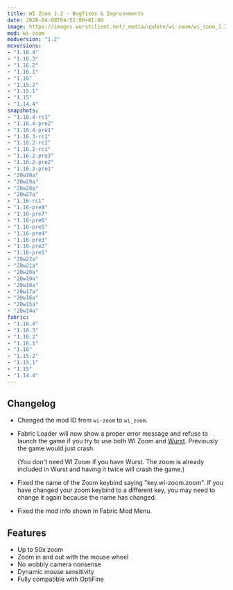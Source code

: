 ```yaml
---
title: WI Zoom 1.2 - Bugfixes & Improvements
date: 2020-04-08T04:52:00+01:00
image: https://images.wurstclient.net/_media/update/wi-zoom/wi_zoom_1.2_540p.webp
mod: wi-zoom
modversion: "1.2"
mcversions:
- "1.16.4"
- "1.16.3"
- "1.16.2"
- "1.16.1"
- "1.16"
- "1.15.2"
- "1.15.1"
- "1.15"
- "1.14.4"
snapshots:
- "1.16.4-rc1"
- "1.16.4-pre2"
- "1.16.4-pre1"
- "1.16.3-rc1"
- "1.16.2-rc2"
- "1.16.2-rc1"
- "1.16.2-pre3"
- "1.16.2-pre2"
- "1.16.2-pre1"
- "20w30a"
- "20w29a"
- "20w28a"
- "20w27a"
- "1.16-rc1"
- "1.16-pre8"
- "1.16-pre7"
- "1.16-pre6"
- "1.16-pre5"
- "1.16-pre4"
- "1.16-pre3"
- "1.16-pre2"
- "1.16-pre1"
- "20w22a"
- "20w21a"
- "20w20a"
- "20w19a"
- "20w18a"
- "20w17a"
- "20w16a"
- "20w15a"
- "20w14a"
fabric:
- "1.16.4"
- "1.16.3"
- "1.16.2"
- "1.16.1"
- "1.16"
- "1.15.2"
- "1.15.1"
- "1.15"
- "1.14.4"
---
```

## Changelog

- Changed the mod ID from `wi-zoom` to `wi_zoom`.

- Fabric Loader will now show a proper error message and refuse to launch the game if you try to use both WI Zoom and [Wurst](https://www.wurstclient.net/). Previously the game would just crash.

  (You don't need WI Zoom if you have Wurst. The zoom is already included in Wurst and having it twice will crash the game.)

- Fixed the name of the Zoom keybind saying "key.wi-zoom.zoom". If you have changed your zoom keybind to a different key, you may need to change it again because the name has changed.

- Fixed the mod info shown in Fabric Mod Menu.

## Features

- Up to 50x zoom
- Zoom in and out with the mouse wheel
- No wobbly camera nonsense
- Dynamic mouse sensitivity
- Fully compatible with OptiFine
